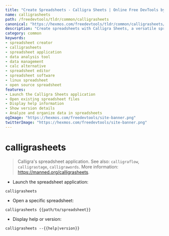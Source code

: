 ```yaml
---
title: "Create Spreadsheets - Calligra Sheets | Online Free DevTools by Hexmos"
name: calligrasheets
path: /freedevtools/tldr/common/calligrasheets
canonical: "https://hexmos.com/freedevtools/tldr/common/calligrasheets/"
description: "Create spreadsheets with Calligra Sheets, a versatile spreadsheet application for data analysis and organization. Free online tool, no registration required."
category: common
keywords:
- spreadsheet creator
- calligrasheets
- spreadsheet application
- data analysis tool
- data management
- calc alternative
- spreadsheet editor
- spreadsheet software
- linux spreadsheet
- open source spreadsheet
features:
- Launch the Calligra Sheets application
- Open existing spreadsheet files
- Display help information
- Show version details
- Analyze and organize data in spreadsheets
ogImage: "https://hexmos.com/freedevtools/site-banner.png"
twitterImage: "https://hexmos.com/freedevtools/site-banner.png"
---
```


# calligrasheets

> Calligra's spreadsheet application.
> See also: `calligraflow`, `calligrastage`, `calligrawords`.
> More information: <https://manned.org/calligrasheets>.

- Launch the spreadsheet application:

`calligrasheets`

- Open a specific spreadsheet:

`calligrasheets {{path/to/spreadsheet}}`

- Display help or version:

`calligrasheets --{{help|version}}`
